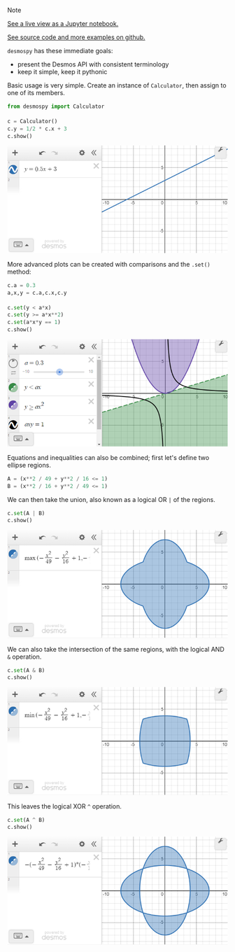 > [!NOTE]
> 
> [See a live view as a Jupyter notebook.](https://nbviewer.org/github/timdechant/desmospy/blob/main/README.ipynb)
> 
> [See source code and more examples on github.](https://github.com/timdechant/desmospy)

<code>desmospy</code> has these immediate goals:
  - present the Desmos API with consistent terminology
  - keep it simple, keep it pythonic

Basic usage is very simple.  Create an instance of <code>Calculator</code>, then assign to one of its members.


```python
from desmospy import Calculator

c = Calculator()
c.y = 1/2 * c.x + 3
c.show()
```

[![Figure 1](https://raw.githubusercontent.com/timdechant/desmospy/main/img/README_fig1.png)](https://raw.githubusercontent.com/timdechant/desmospy/main/img/README_fig1.png)

More advanced plots can be created with comparisons and the <code>.set()</code> method:


```python
c.a = 0.3
a,x,y = c.a,c.x,c.y

c.set(y < a*x)
c.set(y >= a*x**2)
c.set(a*x*y == 1)
c.show()
```

[![Figure 2](https://raw.githubusercontent.com/timdechant/desmospy/main/img/README_fig2.png)](https://raw.githubusercontent.com/timdechant/desmospy/main/img/README_fig2.png)

Equations and inequalities can also be combined; first let's define two ellipse regions.


```python
A = (x**2 / 49 + y**2 / 16 <= 1)
B = (x**2 / 16 + y**2 / 49 <= 1)
```

We can then take the union, also known as a logical OR <code>|</code> of the regions.


```python
c.set(A | B)
c.show()
```

[![Figure 3](https://raw.githubusercontent.com/timdechant/desmospy/main/img/README_fig3.png)](https://raw.githubusercontent.com/timdechant/desmospy/main/img/README_fig3.png)

We can also take the intersection of the same regions, with the logical AND <code>&</code> operation.


```python
c.set(A & B)
c.show()
```

[![Figure 4](https://raw.githubusercontent.com/timdechant/desmospy/main/img/README_fig4.png)](https://raw.githubusercontent.com/timdechant/desmospy/main/img/README_fig4.png)

This leaves the logical XOR <code>^</code> operation.


```python
c.set(A ^ B)
c.show()
```

[![Figure 5](https://raw.githubusercontent.com/timdechant/desmospy/main/img/README_fig5.png)](https://raw.githubusercontent.com/timdechant/desmospy/main/img/README_fig5.png)
